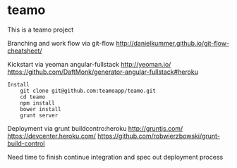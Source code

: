 teamo
=====

This is a teamo project

Branching and work flow via git-flow
	http://danielkummer.github.io/git-flow-cheatsheet/

Kickstart via yeoman angular-fullstack
	http://yeoman.io/
	https://github.com/DaftMonk/generator-angular-fullstack#heroku
	
	Install
		git clone git@github.com:teamoapp/teamo.git
		cd teamo
		npm install
		bower install
		grunt server

Deployment via grunt buildcontro:heroku
	http://gruntjs.com/
	https://devcenter.heroku.com/
	https://github.com/robwierzbowski/grunt-build-control


Need time to finish continue integration and spec out deployment process
